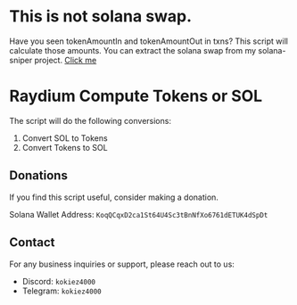 # This is not solana swap.
Have you seen tokenAmountIn and tokenAmountOut in txns? This script will calculate those amounts.
You can extract the solana swap from my solana-sniper project. [Click me](https://github.com/kokiez/solana-sniper/tree/main/raydium)

# Raydium Compute Tokens or SOL
The script will do the following conversions:
  1. Convert SOL to Tokens
  2. Convert Tokens to SOL

## Donations
If you find this script useful, consider making a donation.

Solana Wallet Address: `KoqQCqxD2ca1St64U4Sc3tBnNfXo6761dETUK4dSpDt`

## Contact
For any business inquiries or support, please reach out to us:
- Discord: `kokiez4000`
- Telegram: `kokiez4000`
